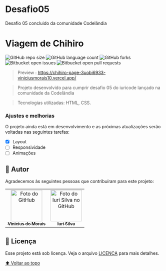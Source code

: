 # Desafio05
Desafio 05 concluido da comunidade Codelândia

# Viagem de Chihiro
<!---Esses são exemplos. Veja https://shields.io para outras pessoas ou para personalizar este conjunto de escudos. Você pode querer incluir dependências, status do projeto e informações de licença aqui--->

![GitHub repo size](https://img.shields.io/github/repo-size/iuricode/README-template?style=for-the-badge)
![GitHub language count](https://img.shields.io/github/languages/count/iuricode/README-template?style=for-the-badge)
![GitHub forks](https://img.shields.io/github/forks/iuricode/README-template?style=for-the-badge)
![Bitbucket open issues](https://img.shields.io/bitbucket/issues/iuricode/README-template?style=for-the-badge)
![Bitbucket open pull requests](https://img.shields.io/bitbucket/pr-raw/iuricode/README-template?style=for-the-badge)


> Preview : https://chihiro-page-3uobi6933-viniciusmorais10.vercel.app/

> Projeto desenvolvido para cumprir desafio 05 do iuricode lançado na comunidade da Codelândia

> Tecnologias utilizadas:
HTML, CSS.

### Ajustes e melhorias

O projeto ainda está em desenvolvimento e as próximas atualizações serão voltadas nas seguintes tarefas:

- [x] Layout
- [ ] Responsividade
- [ ] Animações

## 🤝 Autor

Agradecemos às seguintes pessoas que contribuíram para este projeto:

<table>
  <tr>
    <td align="center">
      <a href="#">
        <img src="https://avatars.githubusercontent.com/u/14661831?v=4" width="100px;" alt="Foto do GitHub"/><br>
        <sub>
          <b>Vinicius de Morais</b>
        </sub>
      </a>
    </td>
    <td align="center">
      <a href="#">
        <img src="https://avatars3.githubusercontent.com/u/31936044" width="100px;" alt="Foto do Iuri Silva no GitHub"/><br>
        <sub>
          <b>Iuri Silva</b>
        </sub>
      </a>
    </td>
  </tr>
</table>

## 📝 Licença

Esse projeto está sob licença. Veja o arquivo [LICENÇA](LICENSE.md) para mais detalhes.

[⬆ Voltar ao topo](#nome-do-projeto)<br>
